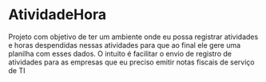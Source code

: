 # AtividadeHora
Projeto com objetivo de ter um ambiente onde eu possa registrar atividades e horas despendidas nessas atividades para que ao final ele gere uma planilha com esses dados. O intuito é facilitar o envio de registro de atividades para as empresas que eu preciso emitir notas fiscais de serviço de TI
